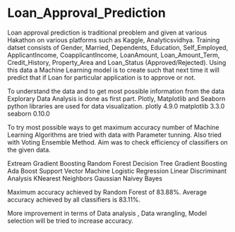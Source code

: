 # Loan_Approval_Prediction


Loan approval prediction is traditional preoblem and given at various Hakathon on various platforms such as Kaggle, Analyticsvidhya. Training datset consists of Gender, Married, Dependents, Education, Self_Employed, ApplicantIncome, CoapplicantIncome, LoanAmount, Loan_Amount_Term, Credit_History, Property_Area and Loan_Status (Approved/Rejected). Using this data a Machine Learning model is to create such that next time it will predict that if Loan for particular application is to approve or not.

To understand the data and to get most possible information from the data Explorary Data Analysis is done as first part. Plotly, Matplotlib and Seaborn python libraries are used for data visualization. plotly 4.9.0 matplotlib 3.3.0 seaborn 0.10.0

To try most possible ways to get maximum accuracy number of Machine Learning Algorithms are tried with data with Parameter tunning. Also tried with Voting Ensemble Method. Aim was to check efficiency of classifiers on the given data.

Extream Gradient Boosting Random Forest Decision Tree Gradient Boosting Ada Boost Support Vector Machine Logistic Regression Linear Discriminant Analysis KNearest Neighbors Gaussian Naivey Bayes

Maximum accuracy achieved by Random Forest of 83.88%. Average accuracy achieved by all classifiers is 83.11%.

More improvement in terms of Data analysis , Data wrangling, Model selection will be tried to increase accuracy.
